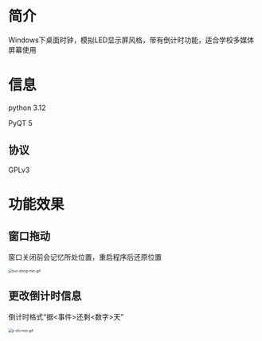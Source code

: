 # 简介

Windows下桌面时钟，模拟LED显示屏风格，带有倒计时功能，适合学校多媒体屏幕使用

# 信息

python 3.12

PyQT 5

## 协议

GPLv3

# 功能效果

## 窗口拖动

窗口关闭前会记忆所处位置，重启程序后还原位置

<img src="https://s2.loli.net/2024/03/31/uUFHQ1AWYdjLbvC.gif" alt="tuo-dong-min.gif" style="zoom: 50%;" />

## 更改倒计时信息

倒计时格式“据<事件>还剩<数字>天”

<img src="https://s2.loli.net/2024/03/31/XTNvaBtwpeuPfV6.gif" alt="ji-shi-min.gif" style="zoom: 50%;" />